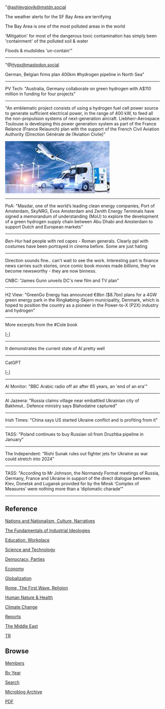 
"@ashleygjovik@mstdn.social

The weather alerts for the SF Bay Area are terrifying

The Bay Area is one of the most polluted areas in the world

'Mitigation' for most of the dangerous toxic contamination has simply
been 'containment' of the polluted soil & water

Floods & mudslides 'un-contain'"

---

"@Hypx@mastodon.social

German, Belgian firms plan 400km \#hydrogen pipeline in North Sea"

---

PV Tech: "Australia, Germany collaborate on green hydrogen with A$110
million in funding for four projects"

---

"An emblematic project consists of using a hydrogen fuel cell power
source to generate sufficient electrical power, in the range of 400
kW, to feed all the non-propulsion systems of next-generation
aircraft. Liebherr-Aerospace Toulouse is developing this power
generation system as part of the France Relance (France Relaunch) plan
with the support of the French Civil Aviation Authority (Direction
Générale de l’Aviation Civile)"

<img width='340' src='mbl/2023/h2_stock_1.jpeg'/> 

---

PoA: "Masdar, one of the world’s leading clean energy companies, Port
of Amsterdam, SkyNRG, Evos Amsterdam and Zenith Energy Terminals have
signed a memorandum of understanding (MoU) to explore the development
of a green hydrogen supply chain between Abu Dhabi and Amsterdam to
support Dutch and European markets"

---

*Ben-Hur* had people with red capes - Roman generals. Clearly ppl with
costumes have been portrayed in cinema before. Some are just hating

---

Direction sounds fine.. can't wait to see the work. Interesting part
is finance news carries such stories, once comic book movies made
*billions*, they've become newsworthy - they are now binness.

CNBC: "James Gunn unveils DC's new film and TV plan"

---

H2 View: "GreenGo Energy has announced €8bn ($8.7bn) plans for a 4GW
green energy park in the Ringkøbing-Skjern municipality, Denmark,
which is hoped to position the country as a pioneer in the Power-to-X
(P2X) industry and hydrogen"

---

More excerpts from the \#Cole book

[[-]](2023/01/mohammad-cole.html)

---

It demonstrates the current state of AI pretty well

---

CatGPT

[[-]](https://catgpt.wvd.io/)

---

Al Monitor: "BBC Arabic radio off air after 85 years, an 'end of an era'"

---

Al Jazeera: "Russia claims village near embattled Ukrainian city of
Bakhmut.. Defence ministry says Blahodatne captured"

---

Irish Times: "China says US started Ukraine conflict and is profiting
from it"

---

TASS: "Poland continues to buy Russian oil from Druzhba pipeline in
January"

---

The Independent: "Rishi Sunak rules out fighter jets for Ukraine as
war could stretch into 2024"

---

TASS: "According to Mr Johnson, the Normandy Format meetings of
Russia, Germany, France and Ukraine in support of the direct dialogue
between Kiev, Donetsk and Lugansk provided for by the Minsk ‘Complex
of Measures’ were nothing more than a ‘diplomatic charade’"

---

## Reference

[Nations and Nationalism, Culture, Narratives](2013/02/nations-and-nationalism.html)

[The Fundamentals of Industrial Ideologies](2011/04/fundamentals-of-industrial-ideologies.html)

[Education, Workplace](2017/09/education-workplace.html)

[Science and Technology](2018/09/science-technology.html)

[Democracy, Parties](2016/11/democracy.html)

[Economy](2018/05/economy.html)

[Globalization](2018/09/globalization.html)

[Rome, The First Wave, Religion](2017/12/rome.html)

[Human Nature & Health](2020/07/human-nature.html)

[Climate Change](2018/12/climate.html)

[Reports](2019/05/reports.html)

[The Middle East](2019/07/middleeast.html)

[TR](../tr)

## Browse

[Members](2022/08/members.html)

[By Year](years.html)

[Search](search.html)

[Microblog Archive](mbl/index.html)

[PDF](https://drive.google.com/uc?export=view&id=1FSi-1MnqXVq_PVTEXzzflwN8-7h92N_R)
